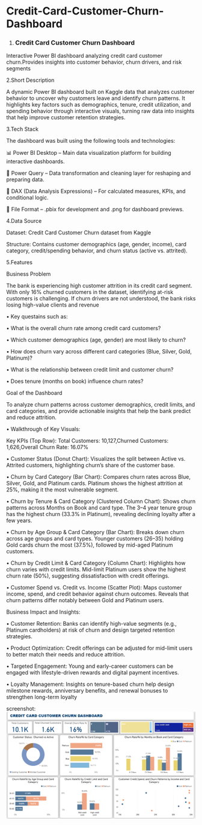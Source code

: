 # Credit-Card-Customer-Churn-Dashboard
1. ### Credit Card Customer Churn Dashboard
 Interactive Power BI dashboard analyzing credit card customer churn.Provides insights into customer behavior, churn drivers, and risk segments

2.Short Description

A dynamic Power BI dashboard built on Kaggle data that analyzes customer behavior to uncover why customers leave and identify churn patterns. It highlights key factors such as demographics, tenure, credit utilization, and spending behavior through interactive visuals, turning raw data into insights that help improve customer retention strategies.

3.Tech Stack

The dashboard was built using the following tools and technologies:

📊 Power BI Desktop – Main data visualization platform for building interactive dashboards.

🔄 Power Query – Data transformation and cleaning layer for reshaping and preparing data.

🧮 DAX (Data Analysis Expressions) – For calculated measures, KPIs, and conditional logic.

📁 File Format – .pbix for development and .png for dashboard previews.


4.Data Source

Dataset: Credit Card Customer Churn dataset from Kaggle

Structure: Contains customer demographics (age, gender, income), card category, credit/spending behavior, and churn status (active vs. attrited).

5.Features

Business Problem

The bank is experiencing high customer attrition in its credit card segment. With only 16% churned customers in the dataset, identifying at-risk customers is challenging. If churn drivers are not understood, the bank risks losing high-value clients and revenue

• Key questains such as:

  • What is the overall churn rate among credit card customers?

  • Which customer demographics (age, gender) are most likely to churn?

  • How does churn vary across different card categories (Blue, Silver, Gold, Platinum)?

  • What is the relationship between credit limit and customer churn?

  • Does tenure (months on book) influence churn rates?

  
  Goal of the Dashboard

To analyze churn patterns across customer demographics, credit limits, and card categories, and provide actionable insights that help the bank predict and reduce attrition.

• Walkthrough of Key Visuals:

  Key KPIs (Top Row): Total Customers: 10,127,Churned Customers: 1,626,Overall Churn Rate: 16.07%

  • Customer Status (Donut Chart): Visualizes the split between Active vs. Attrited customers, highlighting churn’s share of the customer base.

  • Churn by Card Category (Bar Chart): Compares churn rates across Blue, Silver, Gold, and Platinum cards. Platinum shows the highest attrition at 25%, making it      the most vulnerable segment.

  • Churn by Tenure & Card Category (Clustered Column Chart): Shows churn patterns across Months on Book and card type. The 3–4 year tenure group has the highest       churn (33.3% in Platinum), revealing declining loyalty after a few years.

  • Churn by Age Group & Card Category (Bar Chart): Breaks down churn across age groups and card types. Younger customers (26–35) holding Gold cards churn the most    (37.5%), followed by mid-aged Platinum customers.

   • Churn by Credit Limit & Card Category (Column Chart): Highlights how churn varies with credit limits. Mid-limit Platinum users show the highest churn rate          (50%), suggesting dissatisfaction with credit offerings.

  • Customer Spend vs. Credit vs. Income (Scatter Plot): Maps customer income, spend, and credit behavior against churn outcomes. Reveals that churn patterns           differ notably between Gold and Platinum users.


Business Impact and Insights:

• Customer Retention: Banks can identify high-value segments (e.g., Platinum cardholders) at risk of churn and design targeted retention strategies.

• Product Optimization: Credit offerings can be adjusted for mid-limit users to better match their needs and reduce attrition.

• Targeted Engagement: Young and early-career customers can be engaged with lifestyle-driven rewards and digital payment incentives.

• Loyalty Management: Insights on tenure-based churn help design milestone rewards, anniversary benefits, and renewal bonuses to strengthen long-term loyalty

screenshot:
![Credit Card Customer Churn Dashboard](Dashboard%20Snapshot-%20Credit%20Card%20%20Customer%20Churn%20Dashboard.png)




